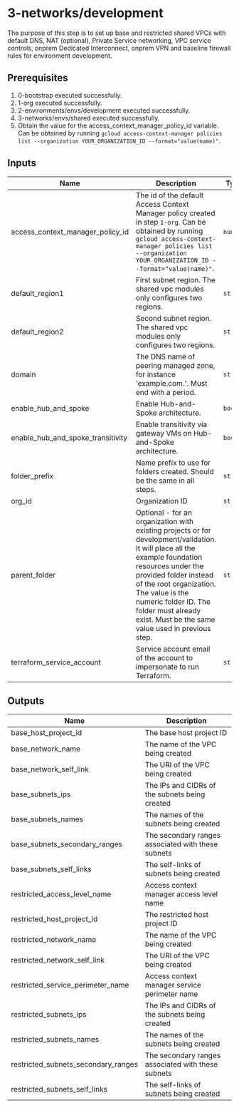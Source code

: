 # 3-networks/development

The purpose of this step is to set up base and restricted shared VPCs with default DNS, NAT (optional), Private Service networking, VPC service controls, onprem Dedicated Interconnect, onprem VPN and baseline firewall rules for environment development.

## Prerequisites

1. 0-bootstrap executed successfully.
1. 1-org executed successfully.
1. 2-environments/envs/development executed successfully.
1. 3-networks/envs/shared executed successfully.
1. Obtain the value for the access_context_manager_policy_id variable. Can be obtained by running `gcloud access-context-manager policies list --organization YOUR_ORGANIZATION_ID --format="value(name)"`.

<!-- BEGINNING OF PRE-COMMIT-TERRAFORM DOCS HOOK -->
## Inputs

| Name | Description | Type | Default | Required |
|------|-------------|------|---------|:--------:|
| access\_context\_manager\_policy\_id | The id of the default Access Context Manager policy created in step `1-org`. Can be obtained by running `gcloud access-context-manager policies list --organization YOUR_ORGANIZATION_ID --format="value(name)"`. | `number` | n/a | yes |
| default\_region1 | First subnet region. The shared vpc modules only configures two regions. | `string` | n/a | yes |
| default\_region2 | Second subnet region. The shared vpc modules only configures two regions. | `string` | n/a | yes |
| domain | The DNS name of peering managed zone, for instance 'example.com.'. Must end with a period. | `string` | n/a | yes |
| enable\_hub\_and\_spoke | Enable Hub-and-Spoke architecture. | `bool` | `false` | no |
| enable\_hub\_and\_spoke\_transitivity | Enable transitivity via gateway VMs on Hub-and-Spoke architecture. | `bool` | `false` | no |
| folder\_prefix | Name prefix to use for folders created. Should be the same in all steps. | `string` | `"fldr"` | no |
| org\_id | Organization ID | `string` | n/a | yes |
| parent\_folder | Optional - for an organization with existing projects or for development/validation. It will place all the example foundation resources under the provided folder instead of the root organization. The value is the numeric folder ID. The folder must already exist. Must be the same value used in previous step. | `string` | `""` | no |
| terraform\_service\_account | Service account email of the account to impersonate to run Terraform. | `string` | n/a | yes |

## Outputs

| Name | Description |
|------|-------------|
| base\_host\_project\_id | The base host project ID |
| base\_network\_name | The name of the VPC being created |
| base\_network\_self\_link | The URI of the VPC being created |
| base\_subnets\_ips | The IPs and CIDRs of the subnets being created |
| base\_subnets\_names | The names of the subnets being created |
| base\_subnets\_secondary\_ranges | The secondary ranges associated with these subnets |
| base\_subnets\_self\_links | The self-links of subnets being created |
| restricted\_access\_level\_name | Access context manager access level name |
| restricted\_host\_project\_id | The restricted host project ID |
| restricted\_network\_name | The name of the VPC being created |
| restricted\_network\_self\_link | The URI of the VPC being created |
| restricted\_service\_perimeter\_name | Access context manager service perimeter name |
| restricted\_subnets\_ips | The IPs and CIDRs of the subnets being created |
| restricted\_subnets\_names | The names of the subnets being created |
| restricted\_subnets\_secondary\_ranges | The secondary ranges associated with these subnets |
| restricted\_subnets\_self\_links | The self-links of subnets being created |

<!-- END OF PRE-COMMIT-TERRAFORM DOCS HOOK -->
